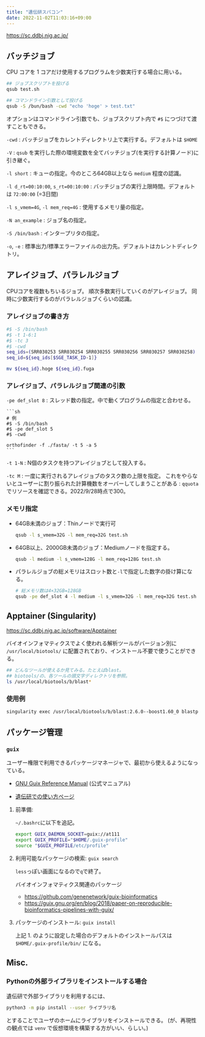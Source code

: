 ```yaml
---
title: "遺伝研スパコン"
date: 2022-11-02T11:03:16+09:00
---
```


https://sc.ddbj.nig.ac.jp/


## バッチジョブ

CPU コアを 1 コアだけ使用するプログラムを少数実行する場合に用いる。

```sh
## ジョブスクリプトを投げる
qsub test.sh

## コマンドライン引数として投げる
qsub -S /bun/bash -cwd "echo 'hoge' > test.txt"
```

オプションはコマンドライン引数でも、ジョブスクリプト内で `#$` につづけて渡すこともできる。

`-cwd`
:	バッチジョブをカレントディレクトリ上で実行する。デフォルトは `$HOME`

`-V`
:	`qsub` を実行した際の環境変数を全てバッチジョブ(を実行する計算ノード)に引き継ぐ。

`-l short`
:	キューの指定。今のところ64GB以上なら `medium` 程度の認識。

`-l d_rt=00:10:00`, `s_rt=00:10:00`
:	バッチジョブの実行上限時間。デフォルトは `72:00:00` (=3日間)

`-l s_vmem=4G`, `-l mem_req=4G`
:	使用するメモリ量の指定。

`-N an_example`
:	ジョブ名の指定。

`-S /bin/bash`
:	インタープリタの指定。

`-o`, `-e`
:	標準出力/標準エラーファイルの出力先。デフォルトはカレントディレクトリ。


## アレイジョブ、パラレルジョブ

CPUコアを複数もちいるジョブ。
順次多数実行していくのがアレイジョブ。
同時に少数実行するのがパラレルジョブくらいの認識。

### アレイジョブの書き方

```sh
#$ -S /bin/bash
#$ -t 1-6:1
#$ -tc 3
#$ -cwd
seq_ids=(SRR030253 SRR030254 SRR030255 SRR030256 SRR030257 SRR030258)
seq_id=${seq_ids[$SGE_TASK_ID-1]}

mv ${seq_id}.hoge ${seq_id}.fuga
```

### アレイジョブ、パラレルジョブ関連の引数

`-pe def_slot 8`
:	スレッド数の指定。中で動くプログラムの指定と合わせる。

	```sh
	# 例
	#$ -S /bin/bash
	#$ -pe def_slot 5
	#$ -cwd

	orthofinder -f ./fasta/ -t 5 -a 5
	```

`-t 1-N`
:	N個のタスクを持つアレイジョブとして投入する。

`-tc M`
:	一度に実行されるアレイジョブのタスク数の上限を指定。
	これをやらないとユーザーに割り振られた計算機数をオーバーしてしまうことがある
:	`qquota` でリソースを確認できる。2022/9/28時点で300。

### メモリ指定

- 64GB未満のジョブ：Thinノードで実行可

	```sh
	qsub -l s_vmem=32G -l mem_req=32G test.sh
	```

- 64GB以上、2000GB未満のジョブ：Mediumノードを指定する。

	```sh
	qsub -l medium -l s_vmem=128G -l mem_req=128G test.sh
	```

- パラレルジョブの総メモリはスロット数と`-l`で指定した数字の掛け算になる。
	```bash
	# 総メモリ数は4×32GB=128GB
	qsub -pe def_slot 4 -l medium -l s_vmem=32G -l mem_req=32G test.sh
	```


## Apptainer (Singularity)

https://sc.ddbj.nig.ac.jp/software/Apptainer

バイオインフォマティクスでよく使われる解析ツールがバージョン別に
`/usr/local/biotools/` に配置されており、インストール不要で使うことができる。

```sh
## どんなツールが使えるか見てみる。たとえばblast。
## biotools/の、各ツールの頭文字ディレクトリを参照。
ls /usr/local/biotools/b/blast*
```

### 使用例

```sh
singularity exec /usr/local/biotools/b/blast:2.6.0--boost1.60_0 blastp -h
```


## パッケージ管理

### `guix`

ユーザー権限で利用できるパッケージマネージャで、最初から使えるようになっている。

- [GNU Guix Reference Manual](https://guix.gnu.org/manual/en/html_node/index.html) (公式マニュアル)

- [遺伝研での使い方ページ](https://sc.ddbj.nig.ac.jp/software/guix)

1. 前準備:

	`~/.bashrc`に以下を追記。

	```sh
	export GUIX_DAEMON_SOCKET=guix://at111
	export GUIX_PROFILE="$HOME/.guix-profile"
	source "$GUIX_PROFILE/etc/profile"
	```

2. 利用可能なパッケージの検索: `guix search`

	`less`っぽい画面になるので`q`で終了。

	バイオインフォマティクス関連のパッケージ
   - https://github.com/genenetwork/guix-bioinformatics
   - https://guix.gnu.org/en/blog/2018/paper-on-reproducible-bioinformatics-pipelines-with-guix/

3. パッケージのインストール: `guix install`

	上記 1. のように設定した場合のデフォルトのインストールパスは `$HOME/.guix-profile/bin/` になる。


## Misc.

### Pythonの外部ライブラリをインストールする場合

遺伝研で外部ライブラリを利用するには、

```sh
python3 -m pip install --user ライブラリ名
```

とすることでユーザのホームにライブラリをインストールできる。
(が、再現性の観点では `venv` で仮想環境を構築する方がいい、らしい。)
